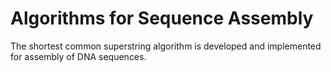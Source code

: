 # Algorithms for Sequence Assembly

The shortest common superstring algorithm is developed and implemented for assembly of DNA sequences.
